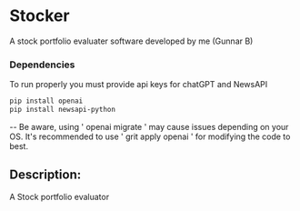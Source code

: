 # Stocker
A stock portfolio evaluater software developed by me (Gunnar B)

### Dependencies
To run properly you must provide api keys for chatGPT and NewsAPI
```bash
pip install openai
pip install newsapi-python
```
--
Be aware, using ' openai migrate ' may cause issues depending on your OS. 
It's recommended to use ' grit apply openai ' for modifying the code to best.




## Description:
A Stock portfolio evaluator 
